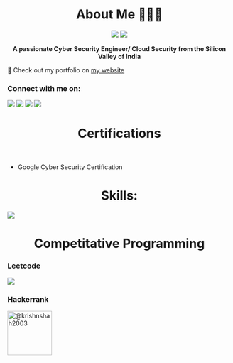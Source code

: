 <h1 align="center"><b>About Me 👨🏻‍💻</b></h1>
<p align="center"><img src = "https://img.shields.io/badge/Cyber%20Security%20Passionate%20-%20Cyber%20Security?style=for-the-badge&color=%23FFFF"> <img src = "https://img.shields.io/badge/Cloud%20Computing%20-%20Cloud%20Computing?style=for-the-badge&logoColor=%230000&logoSize=300px&labelColor=%230000&color=%23FFFF"/></p>

<p align="center"><b>A passionate Cyber Security Engineer/ Cloud Security from the Silicon Valley of India</b></p>
<p align="left" font-size=2rem>💼 Check out my portfolio on <a href="https://portfolio-webpage-tau.vercel.app">my website</a> </p>
<p>
  <h3 align="left"><b>Connect with me on:</b></h3>
<p>
  <a href = ""></a><img src="https://skillicons.dev/icons?i=discord"/> 
  <a href="krishnimeshshah@gmail.com target = "blank""></a><img src="https://skillicons.dev/icons?i=gmail" /> 
  <a href = "https://x.com/krish_shah10"></a><img src="https://skillicons.dev/icons?i=twitter" /> 
  <a href = "https://www.linkedin.com/in/krish-shah-cybersecurity/details/skills/"></a><img src="https://skillicons.dev/icons?i=linkedin" />
</p>

</p>


<h1 align="center"><b>Certifications</b></h1><br>

- Google Cyber Security Certification


<h1 align="center"><b>Skills:</b></h1>

<p align="left">
  <a href="https://skillicons.dev">
    <img src="https://skillicons.dev/icons?i=html,css,sass,tailwindcss,java,python,github,git,notion,obsidian,linux,ubuntu,vscode,vercel,kali,windows" />
  </a>
  
</p>











<h1 align="center"><b>Competitative Programming</b></h1>
<p align="center">
<h3>Leetcode</h3>
<img align="center" src = "https://leetcard.jacoblin.cool/krishnshah2003?border=0&radius=20&font=Montserrat">
  <h3>Hackerrank</h3>
  <a href="https://www.hackerrank.com/@krishnshah2003" target="blank"><img align="center" src="https://raw.githubusercontent.com/rahuldkjain/github-profile-readme-generator/master/src/images/icons/Social/hackerrank.svg" alt="@krishnshah2003" height="100" width="100" /></a>
</p>




